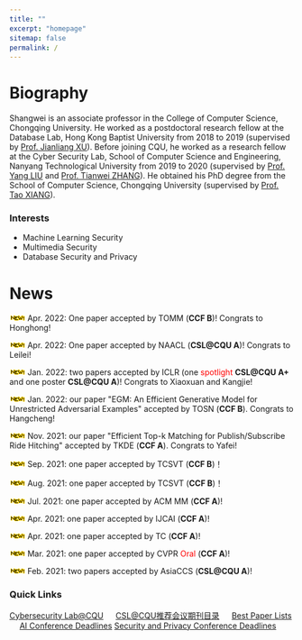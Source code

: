 ```yaml
---
title: ""
excerpt: "homepage"
sitemap: false
permalink: /
---
```


# **Biography**

Shangwei is an associate professor in the College of Computer Science, Chongqing University. He worked as a postdoctoral research fellow at the Database Lab, Hong Kong Baptist University from 2018 to 2019 (supervised by [Prof. Jianliang XU](http://www.comp.hkbu.edu.hk/~xujl/)). Before joining CQU, he worked as a research fellow at the Cyber Security  Lab, School of Computer Science and Engineering, Nanyang Technological  University from 2019 to 2020 (supervised by [Prof. Yang LIU](https://personal.ntu.edu.sg/yangliu/) and [Prof. Tianwei ZHANG](https://personal.ntu.edu.sg/tianwei.zhang/)). He obtained his PhD degree from the School of Computer Science, Chongqing University (supervised by [Prof. Tao XIANG](http://www.cs.cqu.edu.cn/info/1331/4246.htm)).

### Interests

- Machine Learning Security
- Multimedia Security
- Database Security and Privacy

<!-- ## Education
- PhD in Computer Science, 2017  <font  color=gray size=3>Chongqing University</font>
- BSc in Mathematics, 2012   <font  color=gray size=3>Henan Normal University</font> -->

# News
![](../images/new.gif) Apr. 2022: One paper accepted by TOMM (**CCF B**)! Congrats to Honghong!

![](../images/new.gif) Apr. 2022: One paper accepted by NAACL (**CSL@CQU A**)! Congrats to Leilei!

![](../images/new.gif) Jan. 2022: two papers accepted by ICLR (one <font  color=red >spotlight</font> **CSL@CQU A+** and one poster **CSL@CQU A**)! Congrats to Xiaoxuan and Kangjie!

![](../images/new.gif) Jan. 2022: our paper "EGM: An Efficient Generative Model for Unrestricted Adversarial Examples" accepted by TOSN (**CCF B**). Congrats to Hangcheng!

![](../images/new.gif) Nov. 2021: our paper "Efficient Top-k Matching for Publish/Subscribe Ride Hitching" accepted by TKDE (**CCF A**). Congrats to Yafei!

![](../images/new.gif) Sep. 2021: one paper accepted by TCSVT (**CCF B**)！

![](../images/new.gif) Aug. 2021: one paper accepted by TCSVT (**CCF B**)！

![](../images/new.gif) Jul. 2021: one paper accepted by ACM MM (**CCF A**)!

![](../images/new.gif) Apr. 2021: one paper accepted by IJCAI (**CCF A**)!

![](../images/new.gif) Apr. 2021: one paper accepted by TC (**CCF A**)!

![](../images/new.gif) Mar. 2021: one paper accepted by CVPR <font  color=red >Oral</font> (**CCF A**)!

![](../images/new.gif) Feb. 2021: two papers accepted by AsiaCCS (**CSL@CQU A**)!


### Quick Links

[Cybersecurity Lab@CQU](https://github.com/csl-cqu) &ensp;&ensp; [CSL@CQU推荐会议期刊目录](https://github.com/csl-cqu/Conference-Journal-Ranks) &ensp;&ensp; [Best Paper Lists](https://jeffhuang.com/best_paper_awards/) &ensp;&ensp; [AI Conference Deadlines](https://aideadlin.es/?sub=ML) [Security and Privacy Conference Deadlines](https://sec-deadlines.github.io/)